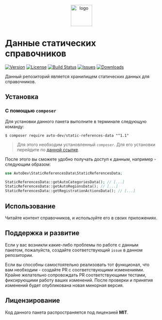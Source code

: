 <p align="center">
  <img alt="logo" src="https://habrastorage.org/webt/59/e8/90/59e89034d07c7166044069.png" width="70" height="70" />
</p>

# Данные статических справочников

[![Version][badge_version]][link_packagist]
[![License][badge_license]][link_license]
[![Build Status][badge_build_status]][link_build_status]
[![Issues][badge_issues]][link_issues]
[![Downloads][badge_downloads]][link_packagist]

Данный репозиторий является хранилищем статических данных для справочников.

## Установка

### С помощью `composer`

Для установки данного пакета выполните в терминале следующую команду:

```shell
$ composer require avto-dev/static-references-data "^1.1"
```

> Для этого необходим установленный `composer`. Для его установки перейдите по [данной ссылке][getcomposer].

После этого вы сможете удобно получать доступ к данным, например - следующим образом:

```php
use AvtoDev\StaticReferencesData\StaticReferencesData;

StaticReferencesData::getAutoCategoriesData(); // [...]
StaticReferencesData::getAutoRegionsData(); // [...]
StaticReferencesData::getRegistrationActionsData(); // [...]
```

## Использование

Читайте контент справочников, и используйте его в своих приложениях.

## Поддержка и развитие

Если у вас возникли какие-либо проблемы по работе с данным пакетом, пожалуйста, создайте соответствующий `issue` в данном репозитории.

Если вы способны самостоятельно реализовать тот функционал, что вам необходим - создайте PR с соответствующими изменениями. Крайне желательно сопровождать PR соответствующими тестами, фиксирующими работу ваших изменений. После проверки и принятия изменений будет опубликована новая минорная версия.

## Лицензирование

Код данного пакета распространяется под лицензией **MIT**.

[badge_version]:https://img.shields.io/packagist/v/avto-dev/static-references-data.svg?style=flat&maxAge=30
[badge_license]:https://img.shields.io/packagist/l/avto-dev/static-references-data.svg?style=flat&maxAge=30
[badge_build_status]:https://scrutinizer-ci.com/g/avto-dev/static-references-data/badges/build.png?b=master
[badge_issues]:https://img.shields.io/github/issues/avto-dev/static-references-data.svg?style=flat&maxAge=30
[badge_downloads]:https://img.shields.io/packagist/dt/avto-dev/static-references-data.svg?style=flat&maxAge=30
[link_packagist]:https://packagist.org/packages/avto-dev/static-references-data
[link_license]:https://github.com/avto-dev/static-references-data/blob/master/LICENSE
[link_build_status]:https://scrutinizer-ci.com/g/avto-dev/static-references-data/build-status/master
[link_issues]:https://github.com/avto-dev/static-references-data/issues
[getcomposer]:https://getcomposer.org/download/
